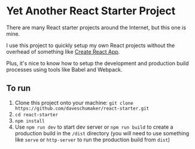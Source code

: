 # Yet Another React Starter Project

There are many React starter projects around the Internet, but this one is mine.

I use this project to quickly setup my own React projects without the overhead of something like [Create React App](https://reactjs.org/docs/create-a-new-react-app.html).

Plus, it's nice to know how to setup the development and production build processes using tools like Babel and Webpack.

## To run

1. Clone this project onto your machine: `git clone https://github.com/daveschumaker/react-starter.git`
2. `cd react-starter`
3. `npm install`
4. Use `npm run dev` to start dev server or `npm run build` to create a production build in the `/dist` directory (you will need to use something like `serve` or `http-server` to run the production build from `dist`)
